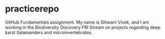 # practicerepo
GitHub Fundamentals assignment.
My name is Shiwani Vivek, and I am working in the Biodiversity Discovery FRI Stream on projects regarding deep karst Salamanders and microinvertebrates. 
